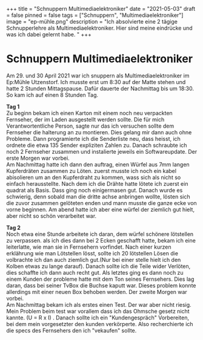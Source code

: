 +++
title = "Schnuppern Multimediaelektroniker"
date = "2021-05-03"
draft = false
pinned = false
tags = ["Schnuppern", "Multimediaelektroniker"]
image = "ep-mühle.png"
description = "Ich absolvierte eine 2 tägige Schnupperlehre als Multimediaelektroniker. Hier sind meine eindrücke und was ich dabei gelernt habe. "
+++
# Schnuppern Multimediaelektroniker

Am 29. und 30 April 2021 war ich snuppern als Multimediaelektroniker im Ep:Mühle Utzenstorf. Ich musste erst um 8:30 auf der Matte stehen und hatte 2 Stunden Mittagspause. Dafür dauerte der Nachmittag bis um 18:30. So kam ich auf einen 8 Stunden Tag.

**Tag 1**\
Zu beginn bekam ich einen Karton mit einem noch neu verpackten Fernseher, der im Laden ausgestellt werden sollte. Die für mich Verantwortentliche Person, sagte nur das ich versuchen sollte dem Fernseher die halterung an zu montieren. Dies gelang mir dann auch ohne Probleme. Dann programierte ich die Senderliste neu, dass heisst, ich ordnete die etwa 135 Sender expliziten Zahlen zu. Danach schraubte ich noch 2 Fernseher zusammen und instalierte jeweils ein Softwareupdate. Der erste Morgen war vorbei.  \
Am Nachmittag hatte ich dann den auftrag, einen Würfel aus 7mm langen Kupferdräten zusammen zu Löten. zuerst musste ich noch ein kabel abisolieren um an den Kupferdraht zu kommen, wass sich als nicht so einfach herausstellte. Nach dem ich die Drähte hatte lötete ich zuerst ein quadrat als Basis. Dass ging noch einigermasen gut. Danach wurde es schwierig, denn sobald man die dritte achse anbringen wollte, lösten sich die zuvor zusammen gelöteten enden und mann musste die ganze ecke von vorne beginnen. Am abend hatte ich aber eine würfel der ziemlich gut hielt, aber nicht so schön verarbeitet war.



**Tag 2**\
Noch etwa eine Stunde arbeitete ich daran, dem würfel schönere lötstellen zu verpassen. als ich dies dann bei 2 Ecken geschafft hatte, bekam ich eine leiterlatte, wie man sie in Fernsehern vorfindet. Nach einer kurzen erklährung wie man Lötstellen lösst, sollte ich 20 lötstellen Lösen die volbrachte ich dan auch ziemlich gut.(Nur bei einer stelle hielt ich den Kolben etwas zu lange darauf). Danach sollte ich die Teile wider Verlöten, dies schaffte ich dann auch recht gut. Als letztes ging es dann noch zu einem Kunden der probleme hatte mit dem Ton seines Fernsehers. Dies lag daran, dass bei seiner TvBox die Buchse kaputt war. Dieses problem konnte allerdings mit einer neuen Box behoben werden. Der zweite Morgen war vorbei.\
Am Nachmittag bekam ich als erstes einen Test. Der war aber nicht riesig. Mein Problem beim test war vorallem dass ich das Ohmsche gesetz nicht kannte. (U = R x I) . Danach sollte ich ein "Kundengespräch" Vorbereiten, bei dem mein vorgesetzter den kunden verkörperte. Also recherchierte ich die specs des Fernsehers den ich "vekaufen" sollte.